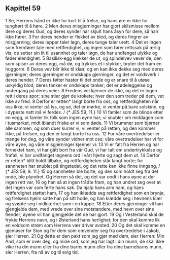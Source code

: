 ## Kapittel 59

1 Se, Herrens hånd er ikke for kort til å frelse, og hans øre er ikke for tunghørt til å høre.
2 Men deres misgjerninger har gjort skilsmisse mellom dere og deres Gud, og deres synder har skjult hans åsyn for dere, så han ikke hører.
3 For deres hender er flekket av blod, og deres fingrer av misgjerning; deres lepper taler løgn, deres tunge taler urett.
4 Det er ingen som fremfører tale med rettferdighet, og ingen som fører rettssak på ærlig vis; de setter sin lit til usannhet og taler løgn, de har undfanget ulykke og føder elendighet.
5 Basilisk-egg klekker de ut, og spindelvev vever de; den som spiser av deres egg, må dø, og trykkes et i stykker, bryter det fram en huggorm.
6 Deres vev blir ikke til klær, og en kan ikke dekke seg med deres gjerninger; deres gjerninger er ondskaps gjerninger, og det er voldsverk i deres hender.
7 Deres føtter haster til det onde og er snare til å utøse uskyldig blod; deres tanker er ondskaps tanker; det er ødeleggelse og undergang på deres veier.
8 Fredens vei kjenner de ikke, og det er ingen rett i deres spor; sine stier gjør de krokete; hver den som treder på dem, vet ikke av fred.
9 Derfor er retten* langt borte fra oss, og rettferdigheten når oss ikke; vi venter på lys, og se, det er mørke, vi venter på bare solskinn, og i dypeste natt må vi ferdes. / {* JES 59, 11.}
10 Vi famler som de blinde etter en vegg, vi famler lik folk som ingen øyne har; vi snubler om middagen som i tusmørket, midt iblandt friske er vi som døde.
11 Vi brummer som bjørner alle sammen, og som duer kurrer vi; vi venter på retten, og den kommer ikke, på frelsen, og den er langt borte fra oss.
12 For våre overtredelser er mange for deg, og våre synder vidner mot oss; våre overtredelser har vi for våre øyne, og våre misgjerninger kjenner vi:
13 Vi er falt fra Herren og har fornektet ham, vi har gått bort fra vår Gud, vi har talt om undertrykkelse og frafall, vi har undfanget løgnens ord i vårt hjerte og sagt dem ut.
14 Derfor er retten* blitt holdt tilbake, og rettferdigheten står langt borte; for sannheten har snublet på tingstedet, og det rette kan ikke finne inngang, / {* JES 59, 9. 11.}
15 og sannheten ble borte, og den som holdt seg fra det onde, ble plyndret. Og Herren så det, og det var ondt i hans øyne at der ingen rett var,
16 og han så at ingen trådte fram, og han undret seg over at det ingen var som førte hans sak. Da hjalp hans arm ham, og hans rettferdighet støttet ham,
17 og han iklædde seg rettferdighet som en brynje, og frelsens hjelm satte han på sitt hode, og han klædde seg i hevnens klær og svøpte seg i nidkjærhet som i en kappe.
18 Etter deres gjerninger vil han gjengjelde dem, med vrede over sine motstandere, med hevn over sine fiender; øyene vil han gjengjelde det de har gjort.
19 Og i Vesterland skal de frykte Herrens navn, og i Østerland hans herlighet; for den skal komme lik en voldsom strøm som Herrens vær driver avsted.
20 Og det skal komme en gjenløser for Sion og for dem som omvender seg fra overtredelse i Jakob, sier Herren.
21 Og dette er den pakt som jeg gjør med dem, sier Herren: Min Ånd, som er over deg, og mine ord, som jeg har lagt i din munn, de skal ikke vike fra din munn eller fra dine barns munn eller fra dine barnebarns munn, sier Herren, fra nå av og til evig tid.
